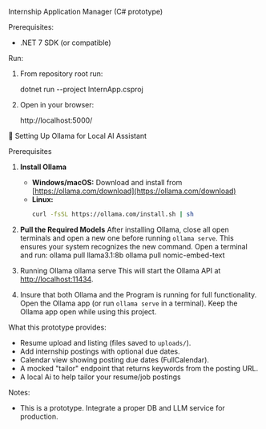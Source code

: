 Internship Application Manager (C# prototype)

Prerequisites:
- .NET 7 SDK (or compatible)

Run:

1. From repository root run:

   dotnet run --project InternApp.csproj

2. Open in your browser:

   http://localhost:5000/

🦙 Setting Up Ollama for Local AI Assistant

Prerequisites

1. **Install Ollama**

   - **Windows/macOS:** Download and install from [https://ollama.com/download](https://ollama.com/download)
   - **Linux:**  
     ```sh
     curl -fsSL https://ollama.com/install.sh | sh
     ```

2. **Pull the Required Models**
   After installing Ollama, close all open terminals and open a new one before running `ollama serve`. This ensures your system recognizes the new command.
   Open a terminal and run:
   ollama pull llama3.1:8b
   ollama pull nomic-embed-text

3. Running Ollama
   ollama serve
   This will start the Ollama API at [http://localhost:11434](http://localhost:11434).

4. Insure that both Ollama and the Program is running for full functionality.
   Open the Ollama app (or run `ollama serve` in a terminal).
   Keep the Ollama app open while using this project.

What this prototype provides:
- Resume upload and listing (files saved to `uploads/`).
- Add internship postings with optional due dates.
- Calendar view showing posting due dates (FullCalendar).
- A mocked "tailor" endpoint that returns keywords from the posting URL.
- A local Ai to help tailor your resume/job postings

Notes:
- This is a prototype. Integrate a proper DB and LLM service for production.
